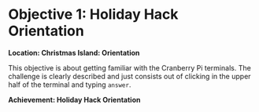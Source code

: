 # Objective 1: Holiday Hack Orientation
**Location: Christmas Island: Orientation**  

This objective is about getting familiar with the Cranberry Pi terminals.
The challenge is clearly described and just consists out of clicking in the upper half of the terminal and typing `answer`.

**Achievement: Holiday Hack Orientation**
<!--stackedit_data:
eyJoaXN0b3J5IjpbLTE0ODE3Mjg3MzgsMTI1MjM4NzQ2OF19
-->